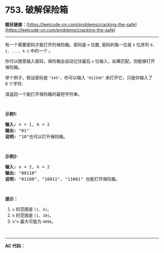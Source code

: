 # 753. 破解保险箱

**题目链接：**[https://leetcode-cn.com/problems/cracking-the-safe](https://leetcode-cn.com/problems/cracking-the-safe)

---

<div class="content__1Y2H">
 <div class="notranslate">
  <p>有一个需要密码才能打开的保险箱。密码是&nbsp;<code>n</code> 位数, 密码的每一位是&nbsp;<code>k</code>&nbsp;位序列&nbsp;<code>0, 1, ..., k-1</code>&nbsp;中的一个 。</p> 
  <p>你可以随意输入密码，保险箱会自动记住最后&nbsp;<code>n</code>&nbsp;位输入，如果匹配，则能够打开保险箱。</p> 
  <p>举个例子，假设密码是&nbsp;<code>"345"</code>，你可以输入&nbsp;<code>"012345"</code>&nbsp;来打开它，只是你输入了 6&nbsp;个字符.</p> 
  <p>请返回一个能打开保险箱的最短字符串。</p> 
  <p>&nbsp;</p> 
  <p><strong>示例1:</strong></p> 
  <pre class="language-text"><strong>输入:</strong> n = 1, k = 2
<strong>输出:</strong> "01"
<strong>说明:</strong> "10"也可以打开保险箱。
</pre> 
  <p>&nbsp;</p> 
  <p><strong>示例2:</strong></p> 
  <pre class="language-text"><strong>输入:</strong> n = 2, k = 2
<strong>输出:</strong> "00110"
<strong>说明: </strong>"01100", "10011", "11001" 也能打开保险箱。
</pre> 
  <p>&nbsp;</p> 
  <p><strong>提示：</strong></p> 
  <ol> 
   <li><code>n</code> 的范围是&nbsp;<code>[1, 4]</code>。</li> 
   <li><code>k</code> 的范围是&nbsp;<code>[1, 10]</code>。</li> 
   <li><code>k^n</code> 最大可能为&nbsp;<code>4096</code>。</li> 
  </ol> 
  <p>&nbsp;</p> 
 </div>
</div>

---

**AC 代码：**

```java

```